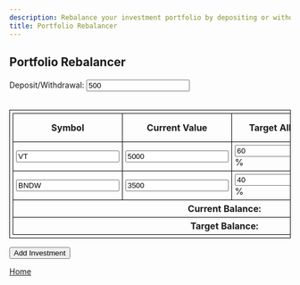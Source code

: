 ```yaml
---
description: Rebalance your investment portfolio by depositing or withdrawing funds, or rebalance existing funds to achieve your desired asset allocation.
title: Portfolio Rebalancer
---
```

<script src="{{ base.url | prepend: site.url }}/assets/js/advertisement.js" defer></script>

<link id="stylesheet" rel="stylesheet" type="text/css" href="{{ base.url | prepend: site.url }}/assets/css/calculator.css">
<h2>Portfolio Rebalancer</h2>
<h4 id= "advertisement"></h4>
<html>
<head>
<style>
table, th, td {
  border: 1px solid black;
  border-collapse: collapse;
  padding: 5px;
}
.rebalanceAmount.positive {
  color: green;
}
.rebalanceAmount.negative {
  color: red;
}
</style>
</head>
<body>

<div class="calculator">   
<form id="portfolioForm">
  Deposit/Withdrawal: <input type="number" id="deposit" value="500" oninput="calculateRebalance()"><br><br>
  <table>
    <thead>
      <tr>
        <th>Symbol</th>
        <th>Current Value</th>
        <th>Target Allocation</th>
        <th>Rebalance Amount</th>
        <th>Action</th>
      </tr>
    </thead>
    <tbody id="investmentTable">
      <tr>
        <td><input type="text" name="symbol" value="VT"></td>
        <td><input type="number" name="value" value="5000" oninput="calculateRebalance()"></td>
        <td><input type="number" name="allocation" value="60" oninput="calculateRebalance()">%</td>
        <td class="rebalanceAmount"></td>  
        <td><button type="button" onclick="removeInvestment(this)">Remove</button></td>
      </tr>
      <tr>
        <td><input type="text" name="symbol" value="BNDW"></td>
        <td><input type="number" name="value" value="3500" oninput="calculateRebalance()"></td>
        <td><input type="number" name="allocation" value="40" oninput="calculateRebalance()">%</td>
        <td class="rebalanceAmount"></td>  
        <td><button type="button" onclick="removeInvestment(this)">Remove</button></td>
      </tr>
    </tbody>
    <tfoot>
      <tr>
        <th colspan="5">Current Balance: <span id="currentBalance"></span></th>
      </tr>
      <tr>
        <th colspan="5">Target Balance: <span id="targetBalance"></span></th>
      </tr>
    </tfoot>
  </table>
  <button type="button" onclick="addInvestment()">Add Investment</button>
</form>
<p id="error-message" style="color: red;"></p>
</div>

</body>
</html>

<p><a href="https://www.passivecash.xyz/">Home</a></p>
